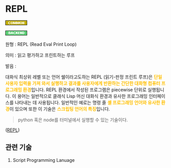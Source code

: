 <d-title>

# REPL

</d-title>

<d-label>

<d-inner>

![Common](../../2TAT1C/Label_Common.png)

</d-inner>

<d-inner>

![Backend](../../2TAT1C/Label_Backend.png)

</d-inner>

</d-label>

<d-origin>

원형 : REPL (Read Eval Print Loop)

</d-origin>

<d-mean>

의미  : 읽고 평가하고 프린트하는 루프

</d-mean>

<d-pronunciation>

발음 : 

</d-pronunciation>

<d-content>

대화식 최상위 레벨 또는 언어 쉘이라고도하는 REPL (읽기-판정 프린트 루프)은 <span style="color:#FFBF00; font-weight:bold;">단일 사용자 입력을 가져 와서 실행하고 결과를 사용자에게 반환하는 간단한 대화형 컴퓨터 프로그래밍 환경</span>입니다. REPL 환경에서 작성된 프로그램은 piecewise 단위로 실행됩니다. 이 용어는 일반적으로 클래식 Lisp 머신 대화식 환경과 유사한 프로그래밍 인터페이스를 나타내는 데 사용됩니다. 일반적인 예로는 명령 줄 <span style="color:#FFBF00; font-weight:bold;">셸 프로그래밍 언어와 유사한 환경</span>이 있으며 또한 이 기술은 <span style="color:#FFBF00; font-weight:bold;">스크립팅 언어의 특징</span>입니다.

> python 혹은 node를 터미널에서 실행할 수 있는 기술이다.

([REPL](https://en.wikipedia.org/wiki/Read%E2%80%93eval%E2%80%93print_loop))

</d-content>

<d-relation>

## 관련 기술

<d-inner>

1. Script Programming Lanuage

</d-inner>

</d-relation>

